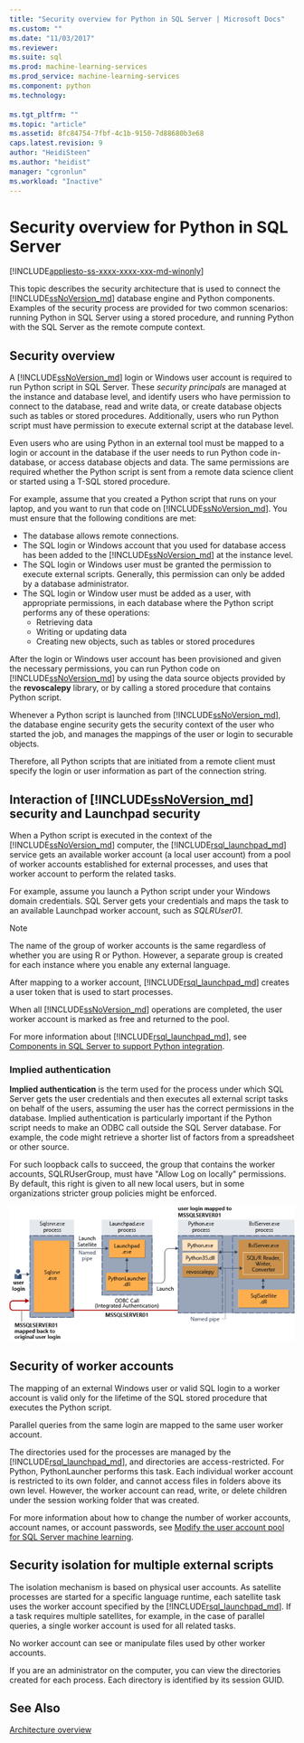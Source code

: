 ```yaml
---
title: "Security overview for Python in SQL Server | Microsoft Docs"
ms.custom: ""
ms.date: "11/03/2017"
ms.reviewer: 
ms.suite: sql
ms.prod: machine-learning-services
ms.prod_service: machine-learning-services
ms.component: python
ms.technology: 
  
ms.tgt_pltfrm: ""
ms.topic: "article"
ms.assetid: 8fc84754-7fbf-4c1b-9150-7d88680b3e68
caps.latest.revision: 9
author: "HeidiSteen"
ms.author: "heidist"
manager: "cgronlun"
ms.workload: "Inactive"
---
```

# Security overview for Python in SQL Server
[!INCLUDE[appliesto-ss-xxxx-xxxx-xxx-md-winonly](../../includes/appliesto-ss-xxxx-xxxx-xxx-md-winonly.md)]

This topic describes the security architecture that is used to connect the [!INCLUDE[ssNoVersion_md](../../includes/ssnoversion-md.md)] database engine and Python components. Examples of the security process are provided for two common scenarios: running Python in SQL Server using a stored procedure, and running Python with the SQL Server as the remote compute context.

## Security overview

A [!INCLUDE[ssNoVersion_md](../../includes/ssnoversion-md.md)] login or Windows user account is required to run Python script in SQL Server. These *security principals* are managed at the instance and database level, and identify users who have permission to connect to the database, read and write data, or create database objects such as tables or stored procedures. Additionally, users who run Python script must have permission to execute external script at the database level.

Even users who are using Python in an external tool must be mapped to a login or account in the database if the user needs to run Python code in-database, or access database objects and data. The same permissions are required whether the Python script is sent from a remote data science client or started using a T-SQL stored procedure.

For example, assume that you created a Python script that runs on your laptop, and you want to run that code on [!INCLUDE[ssNoVersion_md](../../includes/ssnoversion-md.md)]. You must ensure that the following conditions are met:

+ The database allows remote connections.
+ The SQL login or Windows account that you used for database access has been added to the [!INCLUDE[ssNoVersion_md](../../includes/ssnoversion-md.md)] at the instance level.
+ The SQL login or Windows user must be granted the permission to execute external scripts. Generally, this permission can only be added by a database administrator.
+ The SQL login or Window user must be added as a user, with appropriate permissions, in each database where the Python script performs any of these operations:
    + Retrieving data
    + Writing or updating data
    + Creating new objects, such as tables or stored procedures

After the login or Windows user account has been provisioned and given the necessary permissions, you can run Python code on [!INCLUDE[ssNoVersion_md](../../includes/ssnoversion-md.md)] by using the data source objects provided by the **revoscalepy** library, or by calling a stored procedure that contains Python script.

Whenever a Python script is launched from [!INCLUDE[ssNoVersion_md](../../includes/ssnoversion-md.md)], the database engine security gets the security context of the user who started the job, and manages the mappings of the user or login to securable objects.

Therefore, all Python scripts that are initiated from a remote client must specify the login or user information as part of the connection string.

## Interaction of [!INCLUDE[ssNoVersion_md](../../includes/ssnoversion-md.md)] security and Launchpad security

When a Python script is executed in the context of the [!INCLUDE[ssNoVersion_md](../../includes/ssnoversion-md.md)] computer, the [!INCLUDE[rsql_launchpad_md](../../includes/rsql-launchpad-md.md)] service gets an available worker account (a local user account) from a pool of worker accounts established for external processes, and uses that worker account to perform the related tasks.

For example, assume you launch a Python script under your Windows domain credentials. SQL Server gets your credentials and maps the task to an available Launchpad worker account, such as *SQLRUser01*.

> [!NOTE]
> The name of the group of worker accounts is the same regardless of whether you are using R or Python. However, a separate group is created for each instance where you enable any external language.

After mapping to a worker account, [!INCLUDE[rsql_launchpad_md](../../includes/rsql-launchpad-md.md)] creates a user token that is used to start processes. 

When all [!INCLUDE[ssNoVersion_md](../../includes/ssnoversion-md.md)] operations are completed, the user worker account is marked as free and returned to the pool.

For more information about [!INCLUDE[rsql_launchpad_md](../../includes/rsql-launchpad-md.md)], see [Components in SQL Server to support Python integration](../../advanced-analytics/python/new-components-in-sql-server-to-support-python-integration.md).

### Implied authentication

**Implied authentication** is the term used for the process under which SQL Server gets the user credentials and then executes all external script tasks on behalf of the users, assuming the user has the correct permissions in the database. Implied authentication is particularly important if the Python script needs to make an ODBC call outside the SQL Server database. For example, the code might retrieve a shorter list of factors from a spreadsheet or other source.

For such loopback calls to succeed, the group that contains the worker accounts, SQLRUserGroup, must have "Allow Log on locally" permissions. By default, this right is given to all new local users, but in some organizations stricter group policies might be enforced.

![Implied authentication for R](media/implied-auth-python2.png)

## Security of worker accounts

The mapping of an external Windows user or valid SQL login to a worker account is valid only for the lifetime of the SQL stored procedure that executes the Python script.

Parallel queries from the same login are mapped to the same user worker account.

The directories used for the processes are managed by the [!INCLUDE[rsql_launchpad_md](../../includes/rsql-launchpad-md.md)], and directories are access-restricted. For Python, PythonLauncher performs this task. Each individual worker account is restricted to its own folder, and cannot access files in folders above its own level. However, the worker account can read, write, or delete children under the session working folder that was created.

For more information about how to change the number of worker accounts, account names, or account passwords, see [Modify the user account pool for SQL Server machine learning](../../advanced-analytics/r/modify-the-user-account-pool-for-sql-server-r-services.md).


## Security isolation for multiple external scripts

The isolation mechanism is based on physical user accounts. As satellite processes are started for a specific language runtime, each satellite task uses the worker account specified by the [!INCLUDE[rsql_launchpad_md](../../includes/rsql-launchpad-md.md)]. If a task requires multiple satellites, for example, in the case of parallel queries, a single worker account is used for all related tasks.

No worker account can see or manipulate files used by other worker accounts.

If you are an administrator on the computer, you can view the directories created for each process. Each directory is identified by its session GUID.

## See Also

[Architecture overview](../../advanced-analytics/python/architecture-overview-sql-server-python.md)
